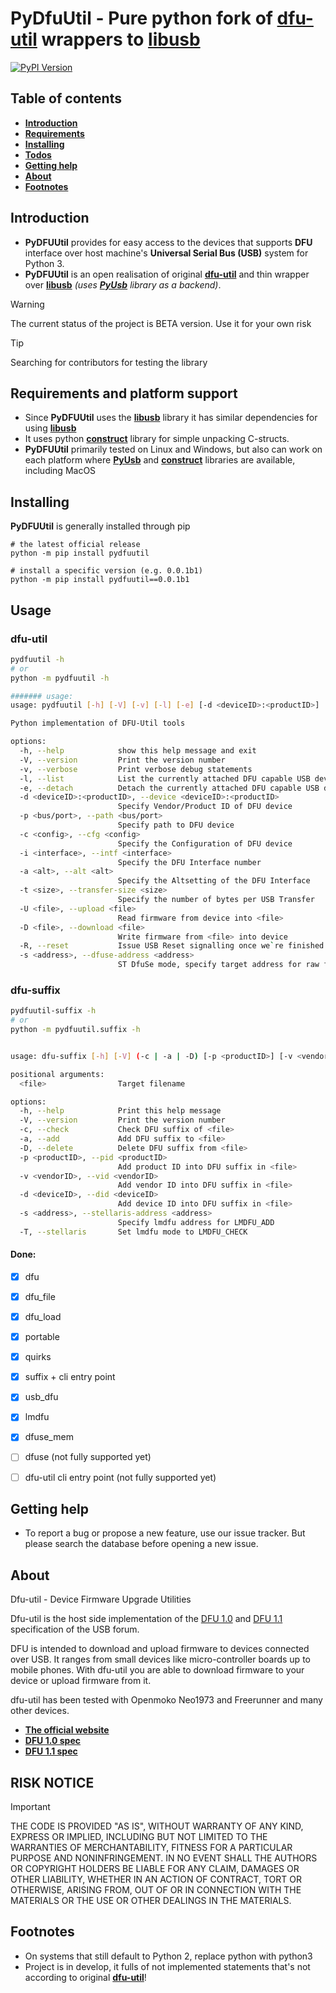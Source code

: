 # PyDfuUtil - Pure python fork of **[dfu-util](https://github.com/Stefan-Schmidt/dfu-util)** wrappers to **[libusb](https://github.com/libusb/libusb)**

[![PyPI Version](https://img.shields.io/pypi/v/pydfuutil?label=PyPI&logo=pypi)](https://pypi.org/project/pydfuutil/)

## Table of contents
* **[Introduction](#introduction)**
* **[Requirements](#requirements-and-platform-support)**
* **[Installing](#installing)**
* **[Todos](#todos)**
* **[Getting help](#getting-help)**
* **[About](#about)**
* **[Footnotes](#footnotes)**


## Introduction

* **PyDFUUtil** provides for easy access to the devices that supports **DFU** interface over host machine's **Universal Serial Bus (USB)**
system for Python 3.
* **PyDFUUtil** is an open realisation of original **[dfu-util](https://github.com/Stefan-Schmidt/dfu-util)**
and thin wrapper over **[libusb](https://github.com/libusb/libusb)** _(uses **[PyUsb](https://github.com/pyusb/pyusb)** library as a backend)_.

> [!WARNING]
> The current status of the project is BETA version.
> Use it for your own risk

> [!TIP]
> Searching for contributors for testing the library

## Requirements and platform support

* Since **PyDFUUtil** uses the **[libusb](https://github.com/libusb/libusb)** library it has similar dependencies for using **[libusb](https://github.com/libusb/libusb)**
* It uses python **[construct](https://github.com/construct/construct)** library for simple unpacking C-structs.
* **PyDFUUtil** primarily tested on Linux and Windows, 
but also can work on each platform where **[PyUsb](https://github.com/construct/construct)** and **[construct](https://github.com/construct/construct)** libraries are available, including MacOS


## Installing

**PyDFUUtil** is generally installed through pip

    # the latest official release
    python -m pip install pydfuutil

    # install a specific version (e.g. 0.0.1b1)
    python -m pip install pydfuutil==0.0.1b1

## Usage

### dfu-util
```Bash
pydfuutil -h 
# or
python -m pydfuutil -h

####### usage:
usage: pydfuutil [-h] [-V] [-v] [-l] [-e] [-d <deviceID>:<productID>] [-p <bus/port>] [-c <config>] [-i <intf_num>] [-a <alt>] [-t <size>] [-U <file>] [-D <file>] [-R] [-s <address>]

Python implementation of DFU-Util tools

options:
  -h, --help            show this help message and exit
  -V, --version         Print the version number
  -v, --verbose         Print verbose debug statements
  -l, --list            List the currently attached DFU capable USB devices
  -e, --detach          Detach the currently attached DFU capable USB devices
  -d <deviceID>:<productID>, --device <deviceID>:<productID>
                        Specify Vendor/Product ID of DFU device
  -p <bus/port>, --path <bus/port>
                        Specify path to DFU device
  -c <config>, --cfg <config>
                        Specify the Configuration of DFU device
  -i <interface>, --intf <interface>
                        Specify the DFU Interface number
  -a <alt>, --alt <alt>
                        Specify the Altsetting of the DFU Interface
  -t <size>, --transfer-size <size>
                        Specify the number of bytes per USB Transfer
  -U <file>, --upload <file>
                        Read firmware from device into <file>
  -D <file>, --download <file>
                        Write firmware from <file> into device
  -R, --reset           Issue USB Reset signalling once we`re finished
  -s <address>, --dfuse-address <address>
                        ST DfuSe mode, specify target address for raw file download or upload. Not applicable for DfuSe file (.dfu) downloads
```

### dfu-suffix
```Bash
pydfuutil-suffix -h
# or 
python -m pydfuutil.suffix -h


usage: dfu-suffix [-h] [-V] (-c | -a | -D) [-p <productID>] [-v <vendorID>] [-d <deviceID>] [-s <address>] [-T] <file>

positional arguments:
  <file>                Target filename

options:
  -h, --help            Print this help message
  -V, --version         Print the version number
  -c, --check           Check DFU suffix of <file>
  -a, --add             Add DFU suffix to <file>
  -D, --delete          Delete DFU suffix from <file>
  -p <productID>, --pid <productID>
                        Add product ID into DFU suffix in <file>
  -v <vendorID>, --vid <vendorID>
                        Add vendor ID into DFU suffix in <file>
  -d <deviceID>, --did <deviceID>
                        Add device ID into DFU suffix in <file>
  -s <address>, --stellaris-address <address>
                        Specify lmdfu address for LMDFU_ADD
  -T, --stellaris       Set lmdfu mode to LMDFU_CHECK

```

#### Done:
- [x] dfu
- [x] dfu_file
- [x] dfu_load
- [x] portable
- [x] quirks
- [x] suffix + cli entry point
- [x] usb_dfu
- [x] lmdfu
- [x] dfuse_mem
- [ ] dfuse (not fully supported yet)
- [ ] dfu-util cli entry point (not fully supported yet)


## Getting help
* To report a bug or propose a new feature, use our issue tracker. But please search the database before opening a new issue.

## About
Dfu-util - Device Firmware Upgrade Utilities

Dfu-util is the host side implementation of the 
[DFU 1.0](http://www.usb.org/developers/devclass_docs/usbdfu10.pdf) and 
[DFU 1.1](http://www.usb.org/developers/devclass_docs/DFU_1.1.pdf)
specification of the USB forum.

DFU is intended to download and upload firmware to devices connected over
USB. It ranges from small devices like micro-controller boards up to mobile
phones. With dfu-util you are able to download firmware to your device or
upload firmware from it.

dfu-util has been tested with Openmoko Neo1973 and Freerunner and many
other devices.

* **[The official website](http://dfu-util.gnumonks.org)**
* **[DFU 1.0 spec](http://www.usb.org/developers/devclass_docs/usbdfu10.pdf)**
* **[DFU 1.1 spec](http://www.usb.org/developers/devclass_docs/DFU_1.1.pdf)**

## RISK NOTICE
> [!IMPORTANT]
> THE CODE IS PROVIDED "AS IS", WITHOUT WARRANTY OF ANY KIND, EXPRESS OR IMPLIED, INCLUDING BUT NOT LIMITED TO THE WARRANTIES OF MERCHANTABILITY, FITNESS FOR A PARTICULAR PURPOSE AND NONINFRINGEMENT. IN NO EVENT SHALL THE AUTHORS OR COPYRIGHT HOLDERS BE LIABLE FOR ANY CLAIM, DAMAGES OR OTHER LIABILITY, WHETHER IN AN ACTION OF CONTRACT, TORT OR OTHERWISE, ARISING FROM, OUT OF OR IN CONNECTION WITH THE MATERIALS OR THE USE OR OTHER DEALINGS IN THE MATERIALS.

## Footnotes
* On systems that still default to Python 2, replace python with python3
* Project is in develop, it fulls of not implemented statements that's not according to original **[dfu-util](https://github.com/Stefan-Schmidt/dfu-util)**!


